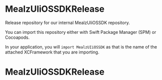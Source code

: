 # MealzUIiOSSDKRelease

Release repository for our internal MealzUIiOSSDK repository.
                        
You can import this repository either with Swift Package Manager (SPM) or Cocoapods.

In your application, you will `import MealzUIiOSSDK` as that is the name of the attached XCFramework that you are importing.
# MealzUIiOSSDKRelease
